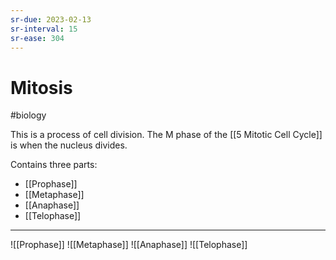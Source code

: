 ```yaml
---
sr-due: 2023-02-13
sr-interval: 15
sr-ease: 304
---
```

# Mitosis
#biology

This is a process of cell division.
The M phase of the [[5 Mitotic Cell Cycle]] is when the nucleus divides.

Contains three parts:
- [[Prophase]]
- [[Metaphase]]
- [[Anaphase]]
- [[Telophase]]

---
![[Prophase]] ![[Metaphase]] ![[Anaphase]] ![[Telophase]]